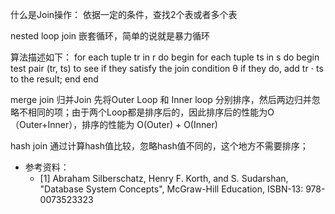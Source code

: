 什么是Join操作： 依据一定的条件，查找2个表或者多个表

nested loop join
嵌套循环，简单的说就是暴力循环

算法描述如下：
    for each tuple tr in r do begin
        for each tuple ts in s do begin
            test pair (tr, ts) to see if they satisfy the join condition θ
            if they do, add tr ⋅ ts to the result;
        end
    end

merge join
归并Join
先将Outer Loop 和 Inner loop 分别排序，然后两边归并忽略不相同的项；由于两个Loop都是排序后的，因此排序后的性能为O（Outer+Inner），排序的性能为 O(Outer) + O(Inner)

hash join
通过计算hash值比较，忽略hash值不同的，这个地方不需要排序；


* 参考资料：
  - [1] Abraham Silberschatz, Henry F. Korth, and S. Sudarshan, "Database System Concepts", McGraw-Hill Education, ISBN-13: 978-0073523323